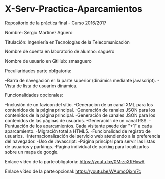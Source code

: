 # X-Serv-Practica-Aparcamientos
Repositorio de la práctica final - Curso 2016/2017

Nombre: Sergio Martínez Agüero

Titulación: Ingeniería en Tecnologías de la Telecomunicación

Nombre de cuenta en laboratorio de alumno: saguero

Nombre de usuario en GitHub: smaaguero

Peculiaridades parte obligatoria:

  -Barra de navegación en la parte superior (dinámica mediante javascript).
  -Vista de lista de usuarios dinámica.
  
Funcionalidades opcionales:

  -Inclusión de un favicon del sitio.
  -Generación de un canal XML para los contenidos de la página principal.
  -Generación de canales JSON para los contenidos de la página principal.
  -Generación de canales JSON para los contenidos de las páginas de usuarios.
  -Generación de un canal RSS.
  -Puntuación de los aparcamientos. Cada visitante puede dar "+1" a cada aparcamiento.
  -Migración total a HTML5.
  -Funcionalidad de registro de usuarios.
  -Internacionalización del servicio web atendiendo a la preferencia del navegador.
  -Uso de Javascript:
          -Página principal para servir las listas de usuarios y parkings.
          -Página individual de parking para localizarlos sobre un mapa de google.
  
  
  Enlace vídeo de la parte obligatoria: https://youtu.be/0MrzcXRHxwA
  
  Enlace vídeo de la parte opcional:    https://youtu.be/WAumoQjxm7c
  
